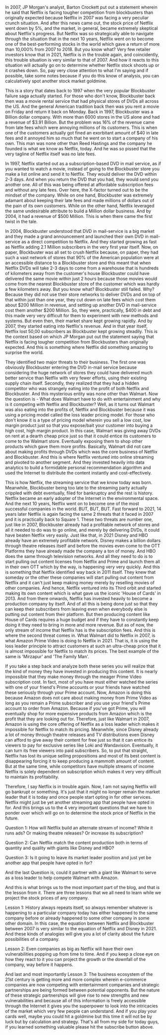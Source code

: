  

In 2007, JP Morgan's analyst, Barton Crockett put out a statement wherein he said that Netflix is facing tougher competition from blockbusters than originally expected because Netflix in 2007 was facing a very peculiar crunch situation. And after this news came out, the stock price of Netflix went down by 5%, and the market, in general, became extremely skeptical about Netflix's progress. But Netflix was so strategically able to navigate through the situation that in the next 10 years, Netflix went on to become one of the best-performing stocks in the world which gave a return of more than 10,000% from 2007 to 2018. But you know what? Very few retailer investors know that in 2021, Netflix is in the trouble again, and coincidently, this trouble situation is very similar to that of 2007. And how it reacts to this situation will actually go on to determine whether Netflix stock shoots up or it crashes down. So, pay very close attention to what I'm saying and if possible, take some notes because if you do this know of analysis, you can calculatively spot another stock market goldmine. 



This is a story that dates back to 1997 when the very popular Blockbuster failure saga actually started. For those who don't know, Blockbuster back then was a movie rental service that had physical stores of DVDs all across the US. And the general American tradition back then was you rent a movie on Friday and return it back on Monday. Back in 1997, Blockbuster was a Billion dollar company. With more than 6000 stores in the US alone and had a revenue of $3.91 Billion. But the problem was 16% of the revenue came from late fees which were annoying millions of its customers. This is when one of the customers actually got fined an exorbitant amount of $40 in late fees and it annoyed him so much that he went on to start a company of his own. This man was none other than Reed Hastings and the company he founded is what we know as Netflix, today. And he was so pissed that the very tagline of Netflix itself was no late fees. 


In 1997, Netflix started out as a subscription-based DVD in mail service, as if you wanted to watch a movie, instead of going to the Blockbuster store you make a list online and send it to Netflix. They would deliver the DVD within 2-3 days. And when you return the DVD that you had, they would send you another one. All of this was being offered at affordable subscription fees and without any late fees. Over here, the X-factor turned out to be the mindset of the company. While on one hand, Blockbuster was extremely adamant about keeping their late fees and made millions of dollars out of the pain of its own customers. While on the other hand, Netflix leveraged the same undesirable attribute to build a Million dollar business. And by 2004, it had a revenue of $500 Million. This is when there came the first twist in the tale. 


In 2004, Blockbuster understood that DVD in mail-service is a big market and they made a grand announcement and launched their own DVD in mail-service as a direct competition to Netflix. And they started growing as fast as Netflix adding 2.1 Million subscribers in the very first year itself. Now, on paper, Blockbuster was all set to crush Netflix because, on paper, they had such a vast network of stores that 90% of the American population were at an accessible distance to a Blockbuster store and this meant that when Netflix DVDs will take 2-3 days to come from a warehouse that is hundreds of kilometers away from the customer's house Blockbuster could have delivered the same movie within just 2 hours because those movies would come from the nearest Blockbuster store of the customer which was hardly a few kilometers away. But you know what? Blockbuster still failed. Why? Because they did not use their store networks to deliver DVDs and on top of that within just than one year, they cut down on late fees which cost them about $200 Million in revenue, and setting up another DVD in mail-service cost them another $200 Million. So, they were, practically, $400 in debt and this made very very difficult for them to experiment with new methods and systems. But even then, their market share kept growing rapidly. And by 2007, they started eating into Netflix's revenue. And in that year itself, Netflix lost 50,00 subscribers as Blockbuster kept growing steadily. This is the context based on which JP Morgan put out the statement saying that Netflix is facing tougher competition from Blockbusters than originally expected. And this is something where Netflix did something amazing to surprise the world.




They identified two major threats to their business. The first one was obviously Blockbuster entering the DVD in-mail service because considering the huge network of stores they could have delivered much better service than Netflix with very fewer efforts, using their existing supply chain itself. Secondly, they realized that they had a hidden competitor who was strangely eating into the profit of both Netflix and Blockbuster. And this mysterious entity was none other than Walmart. Now the question is - What does Walmart have to do with entertainment and why is it competing with Netflix and Blockbuster? Well, as it turns out Walmart was also eating into the profits of, Netflix and Blockbuster because it was using a pricing model called the loss leader pricing model. For those who don't know it is a type of pricing model wherein you sell a low cost, low margin product just so that you expose/bait your customer into buying a high cost, high margin product. In this case, Walmart was giving away DVDs on rent at a dearth cheap price just so that it could entice its customers to come to the Walmart store. Eventually exposing them to shop other products which gave them more profits. Basically, Walmart did not care about making profits through DVDs which was the core business of Netflix and Blockbuster. And this is where Netflix ventured into online streaming and pivoted to another segment. And they invested heavily into data analytics to build a formidable personal recommendation algorithm and used the Internet to distribute the content instantly and cost-effectively.


This is how Netflix, the streaming service that we know today was born. Meanwhile, Blockbuster being too late to the streaming party actually crippled with debt eventually, filed for bankruptcy and the rest is history. Netflix became an early adopter of the Internet in the environmental space. And the next 10 years, Netflix went on to become one of the most successful companies in the world. BUT, BUT, BUT. Fast forward to 2021, 14 years later Netflix is again facing the same 2 threats that it faced in 2007 and it is practically back to Square 1. These two threats are number one, just like in 2007, Blockbuster already had a profitable network of stores and all it needed to do was to go online, and merely by delivering DVDs, it could have beaten Netflix very easily. Just like that, in 2021 Disney and HBO already have an extremely profitable network. Disney makes a billion dollars through theatre releases itself and before the movies even come to the OTT Platforms they have already made the company a ton of money. And HBO does the same through television networks. And all they need to do is to start pulling out content licenses from Netflix and Prime and launch them all in their own OTT which by the way, is happening very very quickly. And this is something that Netflix identified way back in 2011 itself. They knew that someday or the other these companies will start pulling out content from Netflix and it can't just keep making money merely by reselling movies of other companies. And hence, Netflix ventured into its Third orbit and started making its own content which is what gave us the iconic 'House of Cards' in 2013. And from there onwards, Netflix has invested heavily to become a production company by itself. And of all this is being done just so that they can keep their subscribers from leaving even when everybody else is putting out content from their platform. But then producing content like House of Cards requires a huge budget and if they have to constantly keep doing it they need to bring in more and more revenue. But as of now, the only stream of income that Netflix has is the subscription fees. And this is where the second threat comes in. What Walmart did to Netflix in 2007, is what Amazon Prime Video is doing to Netflix in 2021. That is, it is using the loss leader principle to attract customers at such an ultra-cheap price that it is almost impossible for Netflix to match its prices. The best example of the same is 'Mirzapur' and 'The Family Man'. 



If you take a step back and analyze both these series you will realize that the kind of money they have invested in producing this content. It is nearly impossible that they make money through the meager Prime Video subscription cost. In fact, most of you have must either watched the series with one of your friend's Prime accounts or your friends have watched these seriously through your Prime account. Now, Amazon is doing this because Amazon does not care about making money from Prime Video as long as you remain a Prime subscriber and you use your friend's Prime account to order from Amazon. Because if you've got Prime, you will eventually shop for more expensive products from Amazon which is the profit that they are looking out for. Therefore, just like Walmart in 2007, Amazon is using the core offering of Netflix as a loss leader which makes it impossible for Netflix to match its pricing. Meanwhile, since Disney already a lot of money through theatre releases and TV distributions even Disney can afford to give away their content for free just so that it can entice its viewers to pay for exclusive series like Loki and Wandavision. Eventually, it can turn its free viewers into paid subscribers. So, to put that straight, Netflix has lost its unique selling propositions and most of its best content is disappearing forcing it to keep producing a mammoth amount of content. But at the same time, while competitors have multiple streams of income Netflix is solely dependent on subscription which makes it very very difficult to maintain its profitability. 



Therefore, I say Netflix is in trouble again. Now, I am not saying Netflix will go bankrupt or something. It's just that it might no longer remain the market leader that it is today and once people start opting in for other services. Netflix might just be yet another streaming app that people have opted in for. And this brings us to the 4 very important questions that we have to ponder over which will go on to determine the stock price of Netflix in the future. 

Question 1: How will Netflix build an alternate stream of income? While it runs ads? Or making theatre releases? Or increase its subscription? 

Question 2: Can Netflix match the content production both in terms of quantity and quality with giants like Disney and HBO? 

Question 3: Is it going to leave its market leader position and just yet be another app that people have opted in for? 

And the last Question is, could it partner with a giant like Walmart to serve as a loss leader to help compete Walmart with Amazon. 



And this is what brings us to the most important part of the blog, and that is the lesson from it. There are three lessons that we all need to learn while we project the stock prices of any company. 

Lesson 1: History always repeats itself, so always remember whatever is happening to a particular company today has either happened to the same company before or already happened to some other company in some other domain. In this case, the equation between Netflix and Blockbuster between 2007 is very similar to the equation of Netflix and Disney in 2021. And these kinds of analogies will give you a lot of clarity about the future possibilities of a company. 

Lesson 2: Even companies as big as Netflix will have their own vulnerabilities popping up from time to time. And if you keep a close eye on how they react to it you can project the growth or the downfall of the company, way before it happens. 

And last and most importantly Lesson 3: The business ecosystem of the 21st century is getting more and more complex wherein e-commerce companies are now competing with entertainment companies and strategic partnerships are being formed between potential opponents. But the nature of these strategic partnerships will give rise to new strengths and new vulnerabilities and because all of this information is freely accessible through the Internet it gives you the superpower to look into the intricacies of the market which very few people can understand. And if you play your cards well, maybe you could hit a goldmine but this time it will not be by luck but by calculation and strategy. That's all from my side for today guys, if you learned something valuable please hit the subscribe button above.